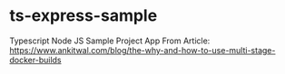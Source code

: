 # ts-express-sample
Typescript Node JS Sample Project App
From Article: https://www.ankitwal.com/blog/the-why-and-how-to-use-multi-stage-docker-builds
